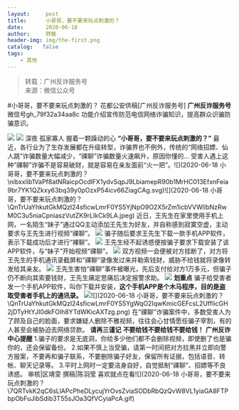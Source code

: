 ```yaml
---
layout:     post
title:      小哥哥，要不要来玩点刺激的？
date:       2020-06-18
author:     转载
header-img: img/the-first.png
catalog:   false
tags:
    - 其他
---
```


<blockquote><p>转载：广州反诈服务号<br>
来源：微信公众号</p></blockquote>

#小哥哥，要不要来玩点刺激的？
花都公安供稿[广州反诈服务号]
**广州反诈服务号**
微信号gh_79f32a34aa8c
功能介绍宣传防范电信网络诈骗知识，提高群众识骗防骗意识。

![]({{site.baseurl}}/postimg/U80CvqU0rQoj28lia8ADCL5AW90zEfIuXVvccckuTvwAfNpzHBuiaRG7LQyt2AE7OveqdVGuAYJ67LY7Hsla8FJw.gif)
![]({{site.baseurl}}/postimg/QnTrUaYhkutGkMQzI24sficwLmrF0YS5YDLiccJFkW6P6jzdmzSCaLJhWjicK53Xs37XZI0F4c12eG0pL6Id6bf1Q.gif)
深夜
孤家寡人
握着一颗躁动的心
**“小哥哥，要不要来玩点刺激的？”**
最近，各行业为了生存发展都在升级转型，诈骗界也不例外，传统的“网络招嫖、仙人跳”诈骗数量大幅减少，“祼聊”诈骗数量火速飙升，原因你懂的...
受害人遇上这种“祼聊”诈骗不是容易破财，就是容易在亲友面前“火一把”。![](2020-06-18
小哥哥，要不要来玩点刺激的？\\nibxxlib1VaPf8atNRaicpOcdlFX1ydvSqpJ9LbiamepR90b1MrHC013EfxnFeia9br7YK1QZkxy63bq39y0pOzxP54icv66ZiagCAg.svg)![](2020-06-18
小哥哥，要不要来玩点刺激的？\\QnTrUaYhkutGkMQzI24sficwLmrF0YS5YjNpO9O2X5rZm1icbVVWlIbNzRwM0C3u5niaCpniaszVutZK9rLIkCk9LA.jpeg)
近日，王先生在家里使用手机上网，一名陌生“妹子”通过QQ主动添加王先生为好友，并自称感到寂寞空虚，主动要求与王先生进行视频“祼聊”。
![]({{site.baseurl}}/postimg/U80CvqU0rQosQbMLrykvIvQNsxrujiborFROk80ics9xvXXWyWQBJMmF8XxP60Q0NK90fUlNTkfZRFibicVkhmm9Zw.png)
骗子随后要求王先生下载一款手机APP软件，表示下载成功后才进行“裸聊”。
![]({{site.baseurl}}/postimg/U80CvqU0rQosQbMLrykvIvQNsxrujiborkBbBwspNPmpR57EyEou8BQrByUibNJ93wYCVZcAAS43E08Tic8nWWm1w.png)
王先生经不起诱惑便按骗子要求下载安装了该APP软件，与“妹子”开始视频“祼聊”。
![]({{site.baseurl}}/postimg/U80CvqU0rQosQbMLrykvIvQNsxrujiboraufFWH14f2LibK5RT4TRBvG54r8RxkQtSpT4iaByWq10oial6bKjj3qtQ.png)
双方视频一会便被对方挂断了，对方将王先生的手机通讯录截屏和“祼聊”录像发过来并勒索钱财，威胁不给钱就将录像转发给其亲友。
![]({{site.baseurl}}/postimg/QnTrUaYhkutGkMQzI24sficwLmrF0YS5Y2I3RPibobGP7PZ4tMA8gMpyxxyC3Urc3xaJUYy19UnKNA8xib0ich2weA.jpeg)
王先生害怕“祼聊”事件被曝光，先后支付给对方1万多元，但骗子仍不断向其索要钱财，王先生痛定思痛后决定报警求助。
![]({{site.baseurl}}/postimg/QnTrUaYhkutGkMQzI24sficwLmrF0YS5Y1p9bWWrqgjncb6NgfTicPuSUmZIm5QXGDltJYRJM054icS4bLhoNYHog.jpeg)
**划重点**
骗子给受害者发一个手机APP软件，叫你下载并安装，**这个手机APP是个木马程序，目的是盗取受害者手机上的通讯录。**
![]({{site.baseurl}}/postimg/QnTrUaYhkutGkMQzI24sficwLmrF0YS5YyY1vyiaQGpO2J3cODLORTULJgeFD3bhry0bV5FzdWBHZibnedUSPkTaw.png)![](2020-06-18
小哥哥，要不要来玩点刺激的？\\QnTrUaYhkutGkMQzI24sficwLmrF0YS5YgWqO2IqwKmicGEFcsL2UffIicGH2jDTyHtYJI0dkFOlh8YTdWKicAXTzg.png)
在“祼聊”诈骗案件中，多数受害人为了顾及自己的脸面，要求嫌疑人删除不雅视频，往往会心甘情愿任骗子宰割，有的人甚至会被胁迫去网络贷款。
**请再三谨记**
**不要给钱****不要给钱****不要给钱！**
******广州反诈中心提醒******
1.骗子的要求是无底洞，你给多少他们都不会删除视频，即使删了也是骗你的，还会保留备份。
2.如果不慎上当受骗，请第一时间把对方拉黑并立即向警方报案，不要再和骗子联系，不要删除骗子好友，保留所有证据，包括语音、转帐、聊天记录等。
3.平时上网时一定要洁身自好，自觉抵制“祼聊”、招嫖等不良诱惑。
审核|区靖雯
撰稿|陈羽莹
喜欢就点在看![](2020-06-18
小哥哥，要不要来玩点刺激的？\\7QRTvkK2qC6sLlAPcPheDLycujYrOvsZviaSODbRbQzQvW8VL1yiaGA8FTPbpObFuJibSdib3T55sJOa3QfVCyiaPcA.gif)
